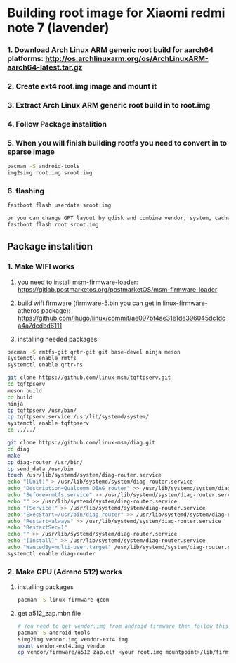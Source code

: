 # Building root image for Xiaomi redmi note 7 (lavender)

### 1. Download Arch Linux ARM generic root build for aarch64 platforms: http://os.archlinuxarm.org/os/ArchLinuxARM-aarch64-latest.tar.gz
### 2. Create ext4 root.img image and mount it
### 3. Extract Arch Linux ARM generic root build in to root.img
### 4. Follow Package instalition
### 5. When you will finish building rootfs you need to convert in to sparse image
```sh
pacman -S android-tools
img2simg root.img sroot.img
```
### 6. flashing
```sh
fastboot flash userdata sroot.img

or you can change GPT layout by gdisk and combine vendor, system, cache, frp, userdata in to one root partition.
fastboot flash root sroot.img
```


## Package instalition

### 1. Make WIFI works
1. you need to install msm-firmware-loader: https://gitlab.postmarketos.org/postmarketOS/msm-firmware-loader
2. build wifi firmware (firmware-5.bin you can get in linux-firmware-atheros package): https://github.com/jhugo/linux/commit/ae097bf4ae31e1de396045dc1dca4a7dcdbd6111

3. installing needed packages
```sh
pacman -S rmtfs-git qrtr-git git base-devel ninja meson
systemctl enable rmtfs
systemctl enable qrtr-ns

git clone https://github.com/linux-msm/tqftpserv.git
cd tqftpserv
meson build
cd build
ninja
cp tqftpserv /usr/bin/
cp tqftpserv.service /usr/lib/systemd/system/
systemctl enable tqftpserv
cd ../../

git clone https://github.com/linux-msm/diag.git
cd diag
make
cp diag-router /usr/bin/
cp send_data /usr/bin
touch /usr/lib/systemd/system/diag-router.service                                                         
echo "[Unit]" > /usr/lib/systemd/system/diag-router.service
echo "Description=Qualcomm DIAG router" >> /usr/lib/systemd/system/diag-router.service
echo "Before=rmtfs.service" >> /usr/lib/systemd/system/diag-router.service
echo "" >> /usr/lib/systemd/system/diag-router.service
echo "[Service]" >> /usr/lib/systemd/system/diag-router.service
echo "ExecStart=/usr/bin/diag-router" >> /usr/lib/systemd/system/diag-router.service
echo "Restart=always" >> /usr/lib/systemd/system/diag-router.service
echo "RestartSec=1"
echo "" >> /usr/lib/systemd/system/diag-router.service
echo "[Install]" >> /usr/lib/systemd/system/diag-router.service
echo "WantedBy=multi-user.target" /usr/lib/systemd/system/diag-router.service
systemctl enable diag-router
```

### 2. Make GPU (Adreno 512) works
1. installing packages
    ```sh
    pacman -S linux-firmware-qcom
    ```
2. get a512_zap.mbn file
   ```sh
   # You need to get vendor.img from android firmware then follow this commands
   pacman -S android-tools
   simg2img vendor.img vendor-ext4.img
   mount vendor-ext4.img vendor
   cp vendor/firmware/a512_zap.elf <your root.img mountpoint>/lib/firmware/a512_zap.mbn
   ```


